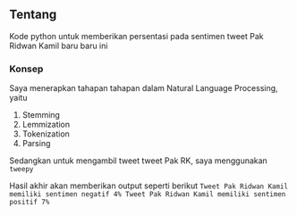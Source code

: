 ## Tentang

Kode python untuk memberikan persentasi pada sentimen tweet Pak Ridwan Kamil baru baru ini

### Konsep

Saya menerapkan tahapan tahapan dalam Natural Language Processing, yaitu
1. Stemming
2. Lemmization
3. Tokenization
4. Parsing

Sedangkan untuk mengambil tweet tweet Pak RK, saya menggunakan `tweepy`

Hasil akhir akan memberikan output seperti berikut
`Tweet Pak Ridwan Kamil memiliki sentimen negatif 4%
Tweet Pak Ridwan Kamil memiliki sentimen positif 7%`